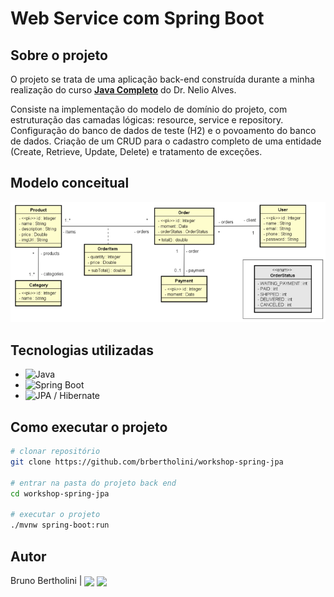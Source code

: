 # Web Service com Spring Boot

## Sobre o projeto

O projeto se trata de uma aplicação back-end construída durante a minha realização do curso [**Java Completo**](https://www.udemy.com/course/java-curso-completo "Site do curso") do Dr. Nelio Alves.

Consiste na implementação do modelo de domínio do projeto, com estruturação das camadas lógicas: resource, service e repository. Configuração do banco de dados de teste (H2) e o povoamento do banco de dados.
Criação de um CRUD para o cadastro completo de uma entidade (Create, Retrieve, Update, Delete) e tratamento de exceções.

## Modelo conceitual
![Modelo conceitual](https://github.com/brbertholini/workshop-spring-jpa/blob/main/assets/modelo%20conceitual.png?raw=true)

## Tecnologias utilizadas
- ![Java](https://img.shields.io/badge/Java-ED8B00?style=for-the-badge&logo=openjdk&logoColor=white)
- ![Spring Boot](https://img.shields.io/badge/Spring-6DB33F?style=for-the-badge&logo=spring&logoColor=white)
- ![JPA / Hibernate](https://img.shields.io/badge/Hibernate-59666C?style=for-the-badge&logo=Hibernate&logoColor=white)

## Como executar o projeto

```bash
# clonar repositório
git clone https://github.com/brbertholini/workshop-spring-jpa

# entrar na pasta do projeto back end
cd workshop-spring-jpa

# executar o projeto
./mvnw spring-boot:run
```

## Autor

Bruno Bertholini | <a href="https://www.linkedin.com/in/bruno-bertholini/" target="blank"><img align="center" src="https://img.shields.io/badge/LinkedIn-0077B5?style=for-the-badge&logo=linkedin&logoColor=white" /></a>
<a href="mailto:brbertholini@gmail.com" target="blank"><img align="center" src="https://img.shields.io/badge/Gmail-D14836?style=for-the-badge&logo=gmail&logoColor=white" /></a>


